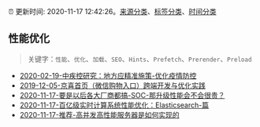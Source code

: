 :alarm_clock: 更新时间: 2020-11-17 12:42:26。[来源分类](../README.md)、[标签分类](../TAGS.md)、[时间分类](../TIMELINE.md)

## 性能优化


> 关键字：`性能`、`优化`、`加载`、`SEO`、`Hints`、`Prefetch`、`Prerender`、`Preload`



- [2020-02-19-中疾控研究：地方应精准施策-优化疫情防控](http://m.china.caixin.com/m/2020-02-20/101518002.html) 
- [2019-12-05-京喜首页（微信购物入口）跨端开发与优化实践](https://juejin.im/post/5de66e916fb9a015fd699b46) 
- [2020-11-17-要是以后各大厂商都搞-SOC-那升级性能会不会很贵？](https://www.v2ex.com/t/726366) 
- [2020-11-17-百亿级实时计算系统性能优化：Elasticsearch-篇](https://toutiao.io/k/f3poa3x) 
- [2020-11-17-推荐-高并发高性能服务器是如何实现的](https://toutiao.io/k/e3xq8ad) 